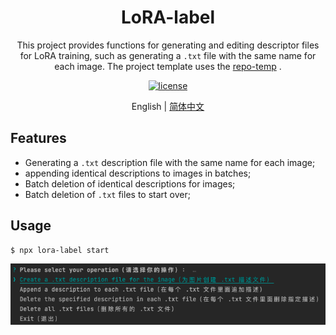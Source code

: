 <div align="center">
  <h1>LoRA-label</h1>
</div>

<div align="center">

This project provides functions for generating and editing descriptor files for LoRA training, such as generating a `.txt` file with the same name for each image. The project template uses the [repo-temp](https://github.com/ningbonb/repo-temp) .

[![license](https://img.shields.io/badge/license-MIT-blue.svg)](https://github.com/ningbonb/repo-temp/blob/main/LICENSE)

</div>

<div align="center">

English | [简体中文](./README.md)

</div>

## Features

- Generating a `.txt` description file with the same name for each image;
- appending identical descriptions to images in batches;
- Batch deletion of identical descriptions for images;
- Batch deletion of `.txt` files to start over;

## Usage

```bash
$ npx lora-label start
```

![demo](./img/demo.png)